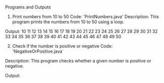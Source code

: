 Programs and Outputs

1. Print numbers from 10 to 50
Code: 'PrintNumbers.java'
Description: This program prints the numbers from 10 to 50 using a loop.

Output:
10 11 12 13 14 15 16 17 18 19 20 21 22 23 24 25 26 27 28 29 30 31 32 33 34 35 36 37 38 39 40 41 42 43 44 45 46 47 48 49 50

2. Check if the number is positive or negative
Code: 'NegativeOrPositive.java`

Description: This program checks whether a given number is positive or negative.

Output:
